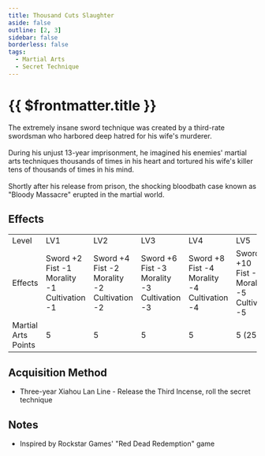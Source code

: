 ```yaml
---
title: Thousand Cuts Slaughter
aside: false
outline: [2, 3]
sidebar: false
borderless: false
tags:
  - Martial Arts
  - Secret Technique
---
```


# {{ $frontmatter.title }}

<BookItemIcon :size="`medium`" :needLink="false" :no="6010"></BookItemIcon>

The extremely insane sword technique was created by a third-rate swordsman who harbored deep hatred for his wife's murderer.
<br><br>
During his unjust 13-year imprisonment, he imagined his enemies' martial arts techniques thousands of times in his heart and tortured his wife's killer tens of thousands of times in his mind.
<br><br>
Shortly after his release from prison, the shocking bloodbath case known as "Bloody Massacre" erupted in the martial world.
<br clear="all" />

## Effects

<table>
    <tr>
        <td>Level</td>
        <td>LV1</td>
        <td>LV2</td>
        <td>LV3</td>
        <td>LV4</td>
        <td>LV5</td>
    </tr>
    <tr>
        <td>Effects</td>
        <td>Sword +2<br>Fist -1<br>Morality -1<br>Cultivation -1</td>
        <td>Sword +4<br>Fist -2<br>Morality -2<br>Cultivation -2</td>
        <td>Sword +6<br>Fist -3<br>Morality -3<br>Cultivation -3</td>
        <td>Sword +8<br>Fist -4<br>Morality -4<br>Cultivation -4</td>
        <td>Sword +10<br>Fist -5<br>Morality -5<br>Cultivation -5</td>
    </tr>
    <tr>
        <td>Martial Arts Points</td>
        <td>5</td>
        <td>5</td>
        <td>5</td>
        <td>5</td>
        <td>5 (25)</td>
    </tr>
</table>

## Acquisition Method

- Three-year Xiahou Lan Line - Release the Third Incense, roll the secret technique

## Notes

- Inspired by Rockstar Games' "Red Dead Redemption" game

